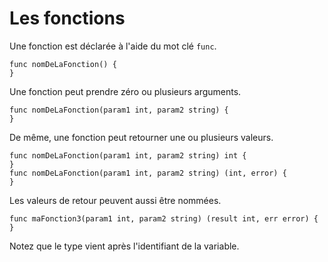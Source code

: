 # Les fonctions
Une fonction est déclarée à l'aide du mot clé `func`.

    func nomDeLaFonction() {
    }

Une fonction peut prendre zéro ou plusieurs arguments.

    func nomDeLaFonction(param1 int, param2 string) {
    }

De même, une fonction peut retourner une ou plusieurs valeurs.

    func nomDeLaFonction(param1 int, param2 string) int {
    }
    func nomDeLaFonction(param1 int, param2 string) (int, error) {
    }

Les valeurs de retour peuvent aussi être nommées.

    func maFonction3(param1 int, param2 string) (result int, err error) {
    }

Notez que le type vient après l'identifiant de la variable.
